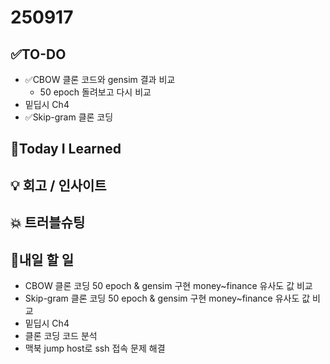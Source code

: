 # 250917
## ✅TO-DO
- ✅CBOW 클론 코드와 gensim 결과 비교
    - 50 epoch 돌려보고 다시 비교
- 밑딥시 Ch4
- ✅Skip-gram 클론 코딩 

## 📌Today I Learned

## 💡 회고 / 인사이트

## 💥 트러블슈팅

## 🍩내일 할 일
- CBOW 클론 코딩 50 epoch & gensim 구현 money~finance 유사도 값 비교
- Skip-gram 클론 코딩 50 epoch & gensim 구현 money~finance 유사도 값 비교
- 밑딥시 Ch4
- 클론 코딩 코드 분석 
- 맥북 jump host로 ssh 접속 문제 해결